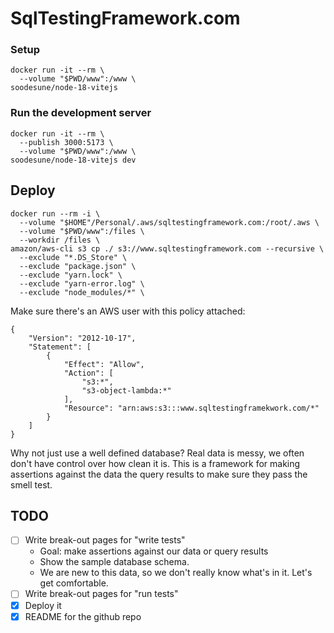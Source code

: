 # SqlTestingFramework.com

### Setup

```
docker run -it --rm \
  --volume "$PWD/www":/www \
soodesune/node-18-vitejs
```

### Run the development server

```
docker run -it --rm \
  --publish 3000:5173 \
  --volume "$PWD/www":/www \
soodesune/node-18-vitejs dev
```

## Deploy

```
docker run --rm -i \
  --volume "$HOME"/Personal/.aws/sqltestingframework.com:/root/.aws \
  --volume "$PWD/www":/files \
  --workdir /files \
amazon/aws-cli s3 cp ./ s3://www.sqltestingframework.com --recursive \
  --exclude "*.DS_Store" \
  --exclude "package.json" \
  --exclude "yarn.lock" \
  --exclude "yarn-error.log" \
  --exclude "node_modules/*" \
```

Make sure there's an AWS user with this policy attached:

```
{
    "Version": "2012-10-17",
    "Statement": [
        {
            "Effect": "Allow",
            "Action": [
                "s3:*",
                "s3-object-lambda:*"
            ],
            "Resource": "arn:aws:s3:::www.sqltestingframekwork.com/*"
        }
    ]
}
```


Why not just use a well defined database?
Real data is messy, we often don't have control over how clean it is.  This is a framework for making assertions against the data the query results to make sure they pass the smell test.

## TODO
- [ ] Write break-out pages for "write tests"
  - Goal: make assertions against our data or query results
  - Show the sample database schema.
  - We are new to this data, so we don't really know what's in it.  Let's get comfortable.
- [ ] Write break-out pages for "run tests"
- [x] Deploy it
- [x] README for the github repo
